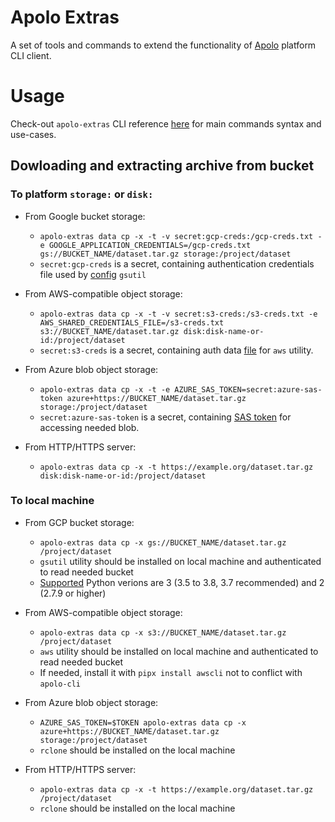 # Apolo Extras

A set of tools and commands to extend the functionality of [Apolo](https://apolo.us) platform CLI client.

# Usage
Check-out `apolo-extras` CLI reference [here](./docs/cli.md) for main commands syntax and use-cases.

## Dowloading and extracting archive from bucket
### To platform `storage:` or `disk:`
- From Google bucket storage:
    - `apolo-extras data cp -x -t -v secret:gcp-creds:/gcp-creds.txt -e GOOGLE_APPLICATION_CREDENTIALS=/gcp-creds.txt gs://BUCKET_NAME/dataset.tar.gz storage:/project/dataset`
    - `secret:gcp-creds` is a secret, containing authentication credentials file used by [config](https://cloud.google.com/docs/authentication/getting-started#setting_the_environment_variable) `gsutil`

- From AWS-compatible object storage:
    - `apolo-extras data cp -x -t -v secret:s3-creds:/s3-creds.txt -e AWS_SHARED_CREDENTIALS_FILE=/s3-creds.txt s3://BUCKET_NAME/dataset.tar.gz disk:disk-name-or-id:/project/dataset`
    - `secret:s3-creds` is a secret, containing auth data [file](https://docs.aws.amazon.com/cli/latest/userguide/cli-configure-envvars.html#envvars-list) for `aws` utility.

- From Azure blob object storage:
    - `apolo-extras data cp -x -t -e AZURE_SAS_TOKEN=secret:azure-sas-token azure+https://BUCKET_NAME/dataset.tar.gz storage:/project/dataset`
    - `secret:azure-sas-token` is a secret, containing [SAS token](https://docs.microsoft.com/en-us/azure/cognitive-services/translator/document-translation/create-sas-tokens?tabs=Containers) for accessing needed blob.

- From HTTP/HTTPS server:
    - `apolo-extras data cp -x -t https://example.org/dataset.tar.gz disk:disk-name-or-id:/project/dataset`

### To local machine
- From GCP bucket storage:
    - `apolo-extras data cp -x gs://BUCKET_NAME/dataset.tar.gz /project/dataset`
    - `gsutil` utility should be installed on local machine and authenticated to read needed bucket
    - [Supported](https://cloud.google.com/storage/docs/gsutil_install#sdk-install) Python verions are 3 (3.5 to 3.8, 3.7 recommended) and 2 (2.7.9 or higher)

- From AWS-compatible object storage:
    - `apolo-extras data cp -x s3://BUCKET_NAME/dataset.tar.gz /project/dataset`
    - `aws` utility should be installed on local machine and authenticated to read needed bucket
    - If needed, install it with `pipx install awscli` not to conflict with `apolo-cli`

- From Azure blob object storage:
    - `AZURE_SAS_TOKEN=$TOKEN apolo-extras data cp -x azure+https://BUCKET_NAME/dataset.tar.gz storage:/project/dataset`
    - `rclone` should be installed on the local machine

- From HTTP/HTTPS server:
    - `apolo-extras data cp -x -t https://example.org/dataset.tar.gz /project/dataset`
    - `rclone` should be installed on the local machine
